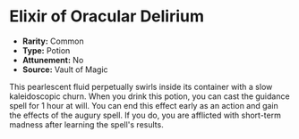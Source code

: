 # Elixir of Oracular Delirium

- **Rarity:** Common
- **Type:** Potion
- **Attunement:** No
- **Source:** Vault of Magic

This pearlescent fluid perpetually swirls inside its container with a slow kaleidoscopic churn. When you drink this potion, you can cast the guidance spell for 1 hour at will. You can end this effect early as an action and gain the effects of the augury spell. If you do, you are afflicted with short-term madness after learning the spell's results.
